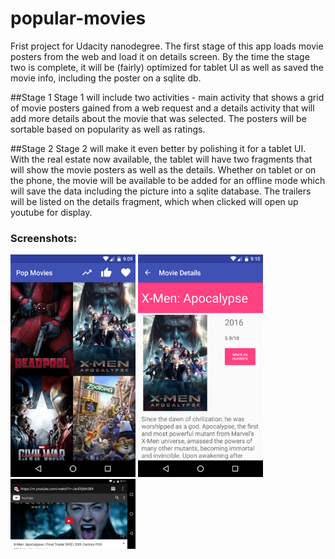 # popular-movies
Frist project for Udacity nanodegree. The first stage of this app loads movie posters from the web and load it on details screen. By the time the stage two is complete, it will be (fairly) optimized for tablet UI as well as saved the movie info, including the poster on a sqlite db. 

##Stage 1
Stage 1 will include two activities - main activity that shows a grid of movie posters gained from a web request and a details activity that will add more details about the movie that was selected. The posters will be sortable based on popularity as well as ratings.

##Stage 2
Stage 2 will make it even better by polishing it for a tablet UI. With the real estate now available, the tablet will have two fragments that will show the movie posters as well as the details. Whether on tablet or on the phone, the movie will be available to be added for an offline mode which will save the data including the picture into a sqlite database. The trailers will be listed on the details fragment, which when clicked will open up youtube for display.

### Screenshots:
<img src="img/screenshot1.png" width="200" />
<img src="img/screenshot2.png" width="200" />
<img src="img/screenshot3.png" width="200" />
